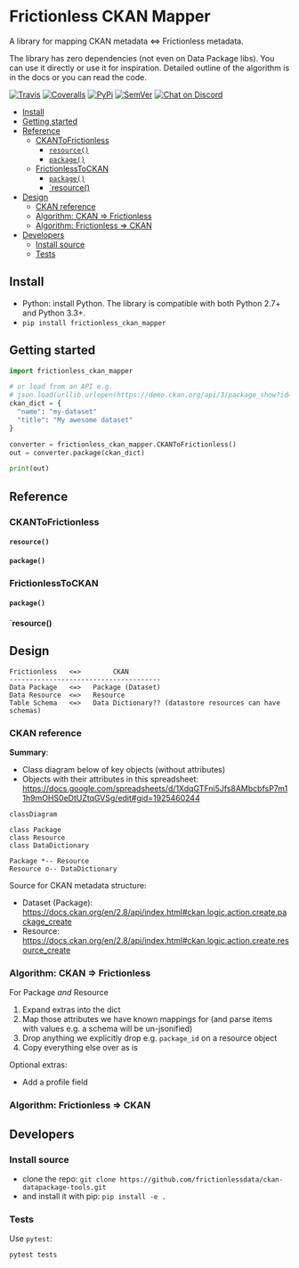 # Frictionless CKAN Mapper

A library for mapping CKAN metadata <=> Frictionless metadata.

The library has zero dependencies (not even on Data Package libs). You can use it directly or use it for inspiration. Detailed outline of the algorithm is in the docs or you can read the code.

[![Travis](https://img.shields.io/travis/frictionlessdata/frictionless-ckan-mapper/master.svg)](https://travis-ci.org/frictionlessdata/frictionless-ckan-mapper)
[![Coveralls](http://img.shields.io/coveralls/frictionlessdata/frictionless-ckan-mapper/master.svg)](https://coveralls.io/r/frictionlessdata/frictionless-ckan-mapper?branch=master)
[![PyPi](https://img.shields.io/pypi/v/frictionless-ckan-mapper.svg)](https://pypi.python.org/pypi/frictionless-ckan-mapper)
[![SemVer](https://img.shields.io/badge/versions-SemVer-brightgreen.svg)](http://semver.org/)
[![Chat on Discord](https://img.shields.io/discord/695635777199145130)](https://discord.gg/2UgfM2k)

<!-- toc -->
- [Install](#install)
- [Getting started](#getting-started)
- [Reference](#reference)
  * [CKANToFrictionless](#ckantofrictionless)
    + [`resource()`](#resource)
    + [`package()`](#package)
  * [FrictionlessToCKAN](#frictionlesstockan)
    + [`package()`](#package-1)
    + [`resource()](#resource)
- [Design](#design)
  * [CKAN reference](#ckan-reference)
  * [Algorithm: CKAN => Frictionless](#algorithm-ckan--frictionless)
  * [Algorithm: Frictionless => CKAN](#algorithm-frictionless--ckan)
- [Developers](#developers)
  * [Install source](#install-source)
  * [Tests](#tests)
<!-- tocstop -->

## Install

* Python: install Python. The library is compatible with both Python 2.7+ and Python 3.3+.
* `pip install frictionless_ckan_mapper`

## Getting started

```python
import frictionless_ckan_mapper

# or load from an API e.g.
# json.load(urllib.urlopen(https://demo.ckan.org/api/3/package_show?id=my_dataset)
ckan_dict = {
  "name": "my-dataset"
  "title": "My awesome dataset"
}

converter = frictionless_ckan_mapper.CKANToFrictionless()
out = converter.package(ckan_dict)

print(out)
```

## Reference

### CKANToFrictionless

#### `resource()`

#### `package()`

### FrictionlessToCKAN

#### `package()`

#### `resource()


## Design

```
Frictionless   <=>        CKAN
--------------------------------------
Data Package   <=>   Package (Dataset)
Data Resource  <=>   Resource
Table Schema   <=>   Data Dictionary?? (datastore resources can have schemas)
```

### CKAN reference

**Summary**:

* Class diagram below of key objects (without attributes)
* Objects with their attributes in this spreadsheet: https://docs.google.com/spreadsheets/d/1XdqGTFni5Jfs8AMbcbfsP7m11h9mOHS0eDtUZtqGVSg/edit#gid=1925460244


```mermaid
classDiagram

class Package
class Resource
class DataDictionary

Package *-- Resource
Resource o-- DataDictionary
```

Source for CKAN metadata structure:

* Dataset (Package): https://docs.ckan.org/en/2.8/api/index.html#ckan.logic.action.create.package_create
* Resource: https://docs.ckan.org/en/2.8/api/index.html#ckan.logic.action.create.resource_create

### Algorithm: CKAN => Frictionless

For Package *and* Resource

1. Expand extras into the dict
2. Map those attributes we have known mappings for (and parse items with values e.g. a schema will be un-jsonified)
3. Drop anything we explicitly drop e.g. `package_id` on a resource object
4. Copy everything else over as is

Optional extras:

* Add a profile field

### Algorithm: Frictionless => CKAN

## Developers

### Install source

* clone the repo: `git clone https://github.com/frictionlessdata/ckan-datapackage-tools.git`
* and install it with pip: `pip install -e .`

### Tests

Use `pytest`:

```
pytest tests
```
